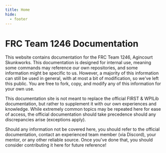 ```yaml
---
title: Home
hide:
  - footer
---
```


# FRC Team 1246 Documentation

This website contains documentation for the FRC Team 1246, Agincourt Skunkworks. This documentation is designed for internal use, meaning some commands may reference our own repositories, and some information might be specific to us. However, a majority of this information can still be used in general, with at most a bit of modification, so we've left this public. You are free to fork, copy, and modify any of this information for your own use.

This documentation site is not meant to replace the official FIRST & WPILib documentation, but rather to supplement it with our own experiences and knowledge. While extremely common topics may be repeated here for ease of access, the official documentation should take precedence should any discrepancies arise (exceptions apply).

Should any information not be covered here, you should refer to the official documentation, contact an experienced team member (via Discord), your mentor, or any other reliable source. Once you've done that, you should consider contributing it here for future reference!

